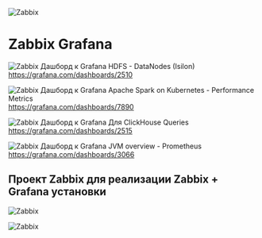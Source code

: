![Zabbix]( https://github.com/shenyingkun/Linux-Zabbix-Grafana/blob/master/Zabbix.png )

# Zabbix  Grafana
![Zabbix]( https://grafana.com/api/dashboards/2510/images/1505/image ) 
Дашборд к Grafana HDFS - DataNodes (Isilon)  
https://grafana.com/dashboards/2510

![Zabbix]( https://grafana.com/api/dashboards/7890/images/4926/image ) 
Дашборд к Grafana Apache Spark on Kubernetes - Performance Metrics  
https://grafana.com/dashboards/7890

![Zabbix]( https://grafana.com/api/dashboards/2515/images/1528/image ) 
Дашборд к Grafana Для ClickHouse Queries  
https://grafana.com/dashboards/2515

![Zabbix]( ttps://grafana.com/api/dashboards/3066/images/1893/image ) 
Дашборд к Grafana  JVM overview - Prometheus  
https://grafana.com/dashboards/3066

## Проект Zabbix для реализации Zabbix + Grafana установки

![Zabbix]( https://github.com/shenyingkun/Linux-Zabbix-Grafana/blob/master/Zabbix2.png )

![Zabbix]( https://github.com/shenyingkun/Linux-Zabbix-Grafana/blob/master/Grafana.png )

